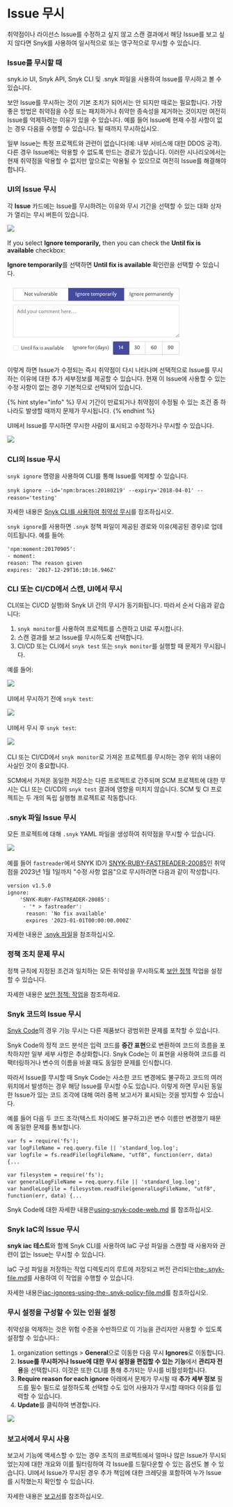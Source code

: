 # Issue 무시

취약점이나 라이선스 Issue를 수정하고 싶지 않고 스캔 결과에서 해당 Issue를 보고 싶지 않다면 Snyk를 사용하여 일시적으로 또는 영구적으로 무시할 수 있습니다.

### Issue를 무시할 때

snyk.io UI, Snyk API, Snyk CLI 및 .snyk 파일을 사용하여 Issue를 무시하고 볼 수 있습니다.

보안 Issue를 무시하는 것이 기본 조치가 되어서는 안 되지만 때로는 필요합니다. 가장 좋은 방법은 취약점을 수정 또는 패치하거나 취약한 종속성을 제거하는 것이지만 여전히 Issue를 억제하려는 이유가 있을 수 있습니다. 예를 들어 Issue에 현재 수정 사항이 없는 경우 다음을 수행할 수 있습니다. 될 때까지 무시하십시오.

일부 Issue는 특정 프로젝트와 관련이 없습니다(예: 내부 서비스에 대한 DDOS 공격). 다른 경우 Issue에는 악용할 수 없도록 만드는 경로가 있습니다. 이러한 시나리오에서는 현재 취약점을 악용할 수 없지만 앞으로는 악용될 수 있으므로 여전히 Issue를 해결해야 합니다.

### UI의 Issue 무시

각 **Issue** 카드에는 Issue를 무시하려는 이유와 무시 기간을 선택할 수 있는 대화 상자가 열리는 무시 버튼이 있습니다.

![](<../../../.gitbook/assets/image (21).png>)

If you select **Ignore temporarily,** then you can check the **Until fix is available** checkbox:

**Ignore temporarily**를 선택하면 **Until fix is available** 확인란을 선택할 수 있습니다.

![](<../../../.gitbook/assets/image (19) (1).png>)

이렇게 하면 Issue가 수정되는 즉시 취약점이 다시 나타나며 선택적으로 Issue를 무시하는 이유에 대한 추가 세부정보를 제공할 수 있습니다. 현재 이 Issue에 사용할 수 있는 수정 사항이 없는 경우 기본적으로 선택되어 있습니다.

{% hint style="info" %}
무시 기간이 만료되거나 취약점이 수정될 수 있는 조건 중 하나라도 발생할 때까지 문제가 무시됩니다.
{% endhint %}

UI에서 Issue를 무시하면 무시한 사람이 표시되고 수정하거나 무시할 수 있습니다.

![](<../../../.gitbook/assets/image (14).png>)

### CLI의 Issue 무시

`snyk ignore` 명령을 사용하여 CLI를 통해 Issue를 억제할 수 있습니다.

`snyk ignore --id='npm:braces:20180219' --expiry='2018-04-01' --reason='testing'`

자세한 내용은 [Snyk CLI를 사용하여 취약성 무시](../../../snyk-cli/fix-vulnerabilities-from-the-cli/ignore-vulnerabilities-using-snyk-cli.md)를 참조하십시오.

`snyk ignore`를 사용하면 `.snyk` 정책 파일이 제공된 경로와 이유(제공된 경우)로 업데이트됩니다. 예를 들어:

```
'npm:moment:20170905':
- moment:
reason: The reason given
expires: '2017-12-29T16:10:16.946Z'
```

### CLI 또는 CI/CD에서 스캔, UI에서 무시

CLI(또는 CI/CD 실행)와 Snyk UI 간의 무시가 동기화됩니다. 따라서 순서 다음과 같습니다:

1. `snyk monitor`를 사용하여 프로젝트를 스캔하고 UI로 푸시합니다.
2. 스캔 결과를 보고 Issue를 무시하도록 선택합니다.
3. CI/CD 또는 CLI에서 `snyk test` 또는 `snyk monitor`를 실행할 때 문제가 무시됩니다.

예를 들어:

![](<../../../.gitbook/assets/image (15).png>)

UI에서 무시하기 전에 `snyk test`:

![](<../../../.gitbook/assets/image (18).png>)

UI에서 무시 후 `snyk test`:

![](<../../../.gitbook/assets/image (20).png>)

CLI 또는 CI/CD에서 `snyk monitor`로 가져온 프로젝트를 무시하는 경우 위의 내용이 사실인 것이 중요합니다.

SCM에서 가져온 동일한 저장소는 다른 프로젝트로 간주되며 SCM 프로젝트에 대한 무시는 CLI 또는 CI/CD의 `snyk test` 결과에 영향을 미치지 않습니다. SCM 및 CI 프로젝트는 두 개의 독립 실행형 프로젝트로 작동합니다.

### .snyk 파일 Issue 무시

모든 프로젝트에 대해 `.snyk` YAML 파일을 생성하여 취약점을 무시할 수 있습니다.

![](../../../.gitbook/assets/screen+shot+2017-05-10+at+11.16.57+am.png)

예를 들어 `fastreader`에서 SNYK ID가 [SNYK-RUBY-FASTREADER-20085](https://snyk.io/vuln/SNYK-RUBY-FASTREADER-20085)인 취약점을 2023년 1월 1일까지 "수정 사항 없음"으로 무시하려면 다음과 같이 작성합니다.

```
version v1.5.0
ignore:
    'SNYK-RUBY-FASTREADER-20085':
     - '* > fastreader':
      reason: 'No fix available'
      expires '2023-01-01T00:00:00.000Z'
```

자세한 내용은 [.snyk 파일](../../snyk-cli/undefined/.snyk.md)을 참조하십시오.

### 정책 조치 문제 무시

정책 규칙에 지정된 조건과 일치하는 모든 취약성을 무시하도록 [보안 정책](../security-policies/) 작업을 설정할 수 있습니다.

자세한 내용은 [보안 정책: 작업](../security-policies/security-policies-actions.md)을 참조하세요.

### Snyk 코드의 Issue 무시

[Snyk Code](../../../snyk-products/snyk-code/)의 경우 기능 무시는 다른 제품보다 광범위한 문제를 포착할 수 있습니다.

Snyk Code의 정적 코드 분석은 입력 코드를 **중간 표현**으로 변환하여 코드의 흐름을 포착하지만 일부 세부 사항은 추상화합니다. Snyk Code는 이 표현을 사용하여 코드를 리팩터링하거나 변수의 이름을 바꿀 때도 동일한 문제를 인식합니다.

따라서 Issue를 무시할 때 Snyk Code는 사소한 코드 변경에도 불구하고 코드의 여러 위치에서 발생하는 경우 해당 Issue를 무시할 수도 있습니다. 이렇게 하면 무시된 동일한 Issue가 있는 코드 조각에 대해 여러 중복 보고서가 표시되는 것을 방지할 수 있습니다.

예를 들어 다음 두 코드 조각(텍스트 차이에도 불구하고)은 변수 이름만 변경했기 때문에 동일한 문제를 통보합니다.

```
var fs = require('fs');
var logFileName = req.query.file || 'standard_log.log';
var logfile = fs.readFile(logFileName, "utf8", function(err, data) {...
```

```
var filesystem = require('fs');
var generalLogFileName = req.query.file || 'standard_log.log'; 
var handleLogFile = filesystem.readFile(generalLogFileName, "utf8", function(err, data) {...
```

Snyk Code에 대한 자세한 내용은[using-snyk-code-web.md](../../../products/snyk-code/using-snyk-code-web.md "mention") 를 참조하십시오.

### Snyk IaC의 Issue 무시

**snyk iac 테스트**와 함께 Snyk CLI를 사용하여 IaC 구성 파일을 스캔할 때 사용자와 관련이 없는 Issue는 무시할 수 있습니다.

IaC 구성 파일을 저장하는 작업 디렉토리의 루트에 저장되고 버전 관리되는[the-.snyk-file.md](../../../snyk-cli/test-for-vulnerabilities/the-.snyk-file.md "mention")를 사용하여 이 작업을 수행할 수 있습니다.

자세한 내용은[iac-ignores-using-the-.snyk-policy-file.md](../../../products/snyk-infrastructure-as-code/snyk-cli-for-infrastructure-as-code/iac-ignores-using-the-.snyk-policy-file.md "mention")를 참조하십시오.

### 무시 설정을 구성할 수 있는 인원 설정

취약성을 억제하는 것은 위험 수준을 수반하므로 이 기능을 관리자만 사용할 수 있도록 설정할 수 있습니다.:

1. organization settings > **General**으로 이동한 다음 무시 **Ignores**로 이동합니다.
2. **Issue를 무시하거나 Issue에 대한 무시 설정을 편집할 수 있는 기능**에서 **관리자 전용**을 선택합니다. 이것은 또한 CLI를 통해 추가되는 무시를 비활성화합니다.
3. **Require reason for each ignore** 아래에서 문제가 무시될 때 **추가 세부 정보** 필드를 필수 필드로 설정하도록 선택할 수도 있어 사용자가 무시할 때마다 이유를 입력할 수 있습니다.
4. **Update**를 클릭하여 변경합니다.

![](<../../../.gitbook/assets/Screenshot 2021-12-07 at 11.25.49.png>)

### 보고서에서 무시 사용

보고서 기능에 액세스할 수 있는 경우 조직의 프로젝트에서 얼마나 많은 Issue가 무시되었는지에 대한 개요와 이를 필터링하여 각 Issue를 드릴다운할 수 있는 옵션도 볼 수 있습니다. UI에서 Issue가 무시된 경우 추가 책임에 대한 크레딧을 포함하여 누가 Issue를 시작했는지 확인할 수 있습니다.

자세한 내용은 [보고서](../../../introducing-snyk/snyks-core-concepts/reporting.md)를 참조하십시오.
